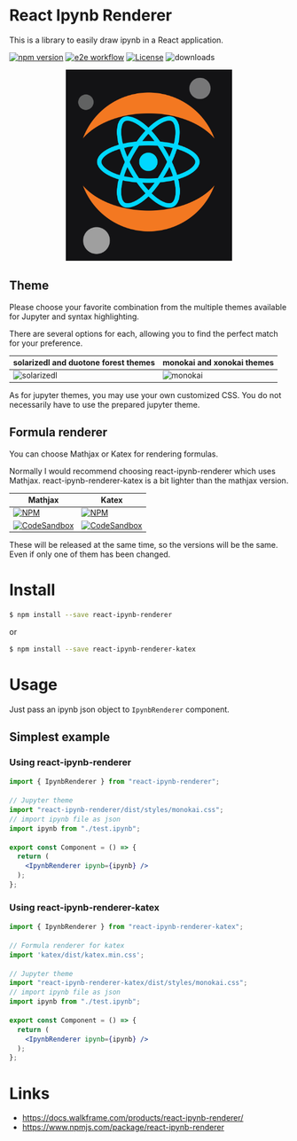 # React Ipynb Renderer
This is a library to easily draw ipynb in a React application.

[![npm version](https://img.shields.io/npm/v/react-ipynb-renderer)](https://www.npmjs.com/package/react-ipynb-renderer)
[![e2e workflow](https://github.com/righ/react-ipynb-renderer/actions/workflows/e2e.yaml/badge.svg?branch=master)](https://github.com/righ/react-ipynb-renderer/actions/workflows/e2e.yaml)
[![License](https://img.shields.io/npm/l/react-ipynb-renderer)](https://github.com/righ/react-ipynb-renderer/blob/main/LICENSE)
![downloads](https://img.shields.io/npm/dm/react-ipynb-renderer?style=flat-square)

<p align="center">
  <img 
    src="https://github.com/righ/react-ipynb-renderer/raw/master/images/logo.png" alt="image" width="300" height="auto" style="align:center" />
</p>

## Theme

Please choose your favorite combination from the multiple themes available for Jupyter and syntax highlighting. 

There are several options for each, allowing you to find the perfect match for your preference.

| solarizedl and duotone forest themes                                                                                          | monokai and xonokai themes                                                                                  |
| ----------------------------------------------------------------------------------------------------------------------------- | ----------------------------------------------------------------------------------------------------------- |
| ![solarizedl](https://github.com/righ/react-ipynb-renderer/raw/master/images/solarizedl-duotone_earth.png) | ![monokai](https://github.com/righ/react-ipynb-renderer/raw/master/images/monokai-xonokai.png) |

As for jupyter themes, you may use your own customized CSS. You do not necessarily have to use the prepared jupyter theme.


## Formula renderer
You can choose Mathjax or Katex for rendering formulas. 

Normally I would recommend choosing react-ipynb-renderer which uses Mathjax.
react-ipynb-renderer-katex is a bit lighter than the mathjax version.

| Mathjax | Katex |
| ------- | ----- |
| [![NPM](https://nodei.co/npm/react-ipynb-renderer.png?mini=true)](https://www.npmjs.com/package/react-ipynb-renderer) | [![NPM](https://nodei.co/npm/react-ipynb-renderer-katex.png?mini=true)](https://www.npmjs.com/package/react-ipynb-renderer-katex) |
| [![CodeSandbox](https://img.shields.io/badge/Codesandbox-FFFFFF?style=for-the-badge&logo=codesandbox&logoColor=159D48)](https://codesandbox.io/s/react-ipynb-renderer-sample-kbu4z?file=/src/App.tsx) | [![CodeSandbox](https://img.shields.io/badge/Codesandbox-2B9895?style=for-the-badge&logo=codesandbox&logoColor=FFFFFF)](https://codesandbox.io/s/react-ipynb-renderer-katex-sample-770np1?file=/src/App.tsx) |

These will be released at the same time, so the versions will be the same. Even if only one of them has been changed.


# Install

```sh
$ npm install --save react-ipynb-renderer
```

or

```sh
$ npm install --save react-ipynb-renderer-katex
```

# Usage
Just pass an ipynb json object to `IpynbRenderer` component.

## Simplest example

### Using react-ipynb-renderer

```jsx
import { IpynbRenderer } from "react-ipynb-renderer";

// Jupyter theme
import "react-ipynb-renderer/dist/styles/monokai.css";
// import ipynb file as json
import ipynb from "./test.ipynb";

export const Component = () => {
  return (
    <IpynbRenderer ipynb={ipynb} />
  );
};
```

### Using react-ipynb-renderer-katex

```jsx
import { IpynbRenderer } from "react-ipynb-renderer-katex";

// Formula renderer for katex
import 'katex/dist/katex.min.css';

// Jupyter theme
import "react-ipynb-renderer-katex/dist/styles/monokai.css";
// import ipynb file as json
import ipynb from "./test.ipynb";

export const Component = () => {
  return (
    <IpynbRenderer ipynb={ipynb} />
  );
};
```

# Links

- https://docs.walkframe.com/products/react-ipynb-renderer/
- https://www.npmjs.com/package/react-ipynb-renderer
